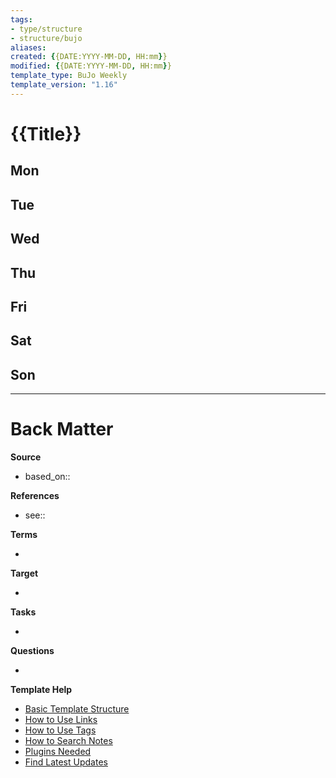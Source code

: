 ```yaml
---
tags: 
- type/structure
- structure/bujo
aliases: 
created: {{DATE:YYYY-MM-DD, HH:mm}}
modified: {{DATE:YYYY-MM-DD, HH:mm}}
template_type: BuJo Weekly
template_version: "1.16"
---
```

<!--  See "Template Help" below for using properties -->

# {{Title}}

**Mon**
- 

**Tue**
-  

**Wed**
- 

**Thu**
- 

**Fri**
- 

**Sat**
- 

**Son**
- 

---
# Back Matter
**Source**
<!-- Always keep a link to the source- --> 
- based_on::

**References**
<!-- Links to pages not referenced in the content. see: [[related note]] because <reason> -->
- see::

**Terms**
<!-- Links to definition pages. -->
- 

**Target**
<!-- Link to project note or externaly published content. -->
- 

**Tasks**
<!-- What remains to be done with this note? --> 
- 

**Questions**
<!-- What remains for you to consider? --> 
- 

**Template Help**
<!-- Links to external help pages on GitHub. -->
- [Basic Template Structure](https://github.com/groepl/Obsidian-Templates#basic-template-structure)
- [How to Use Links](https://github.com/groepl/Obsidian-Templates#how-to-use-links)
- [How to Use Tags](https://github.com/groepl/Obsidian-Templates#how-to-use-tags)
- [How to Search Notes](https://github.com/groepl/Obsidian-Templates#how-to-search-notes)
- [Plugins Needed](https://github.com/groepl/Obsidian-Templates#obsidian-plugins-needed)
- [Find Latest Updates](https://github.com/groepl/Obsidian-Templates)